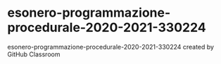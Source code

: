 # esonero-programmazione-procedurale-2020-2021-330224
esonero-programmazione-procedurale-2020-2021-330224 created by GitHub Classroom
